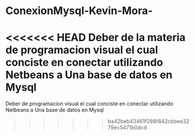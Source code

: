 # ConexionMysql-Kevin-Mora-
<<<<<<< HEAD
Deber de la materia de programacion  visual el cual conciste en conectar utilizando Netbeans a Una base de datos en Mysql 
=======
Deber  de programacion visual el cual conciste en conectar utilizando Netbeans a Una base de datos en Mysql
>>>>>>> ba42beb43461f288f842cbbee3279ec5471b0dcd
